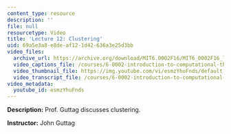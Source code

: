 ```yaml
---
content_type: resource
description: ''
file: null
resourcetype: Video
title: 'Lecture 12: Clustering'
uid: 69a5e3a8-e8de-af12-1d42-636a3e25d3bb
video_files:
  archive_url: https://archive.org/download/MIT6.0002F16/MIT6_0002F16_lec12_300k.mp4
  video_captions_file: /courses/6-0002-introduction-to-computational-thinking-and-data-science-fall-2016/240dddf19b9f5c6ea248285541be53c7_esmzYhuFnds.vtt
  video_thumbnail_file: https://img.youtube.com/vi/esmzYhuFnds/default.jpg
  video_transcript_file: /courses/6-0002-introduction-to-computational-thinking-and-data-science-fall-2016/17feded894d842066364cd423ba4e007_esmzYhuFnds.pdf
video_metadata:
  youtube_id: esmzYhuFnds
---
```


**Description:** Prof. Guttag discusses clustering.

**Instructor:** John Guttag